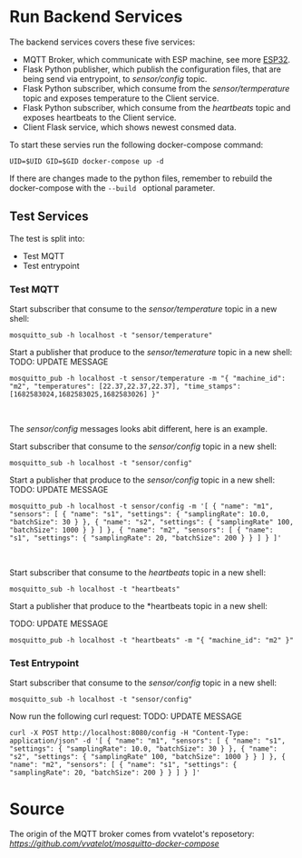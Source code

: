 # Run Backend Services 
The backend services covers these five services: 
- MQTT Broker, which communicate with ESP machine, see more [ESP32](../Arduino/readme.md).
- Flask Python publisher, which publish the configuration files, that are being send via entrypoint, to *sensor/config* topic.
- Flask Python subscriber, which consume from the *sensor/termperature* topic and exposes temperature to the Client service.
- Flask Python subscriber, which consume from the *heartbeats* topic and exposes heartbeats to the Client service. 
- Client Flask service, which shows newest consmed data. 


To start these servies run the following docker-compose command: 

```
UID=$UID GID=$GID docker-compose up -d 
```
If there are changes made to the python files, remember to rebuild the docker-compose with the ```--build ``` optional parameter. 

## Test Services 

The test is split into: 
- Test MQTT
- Test entrypoint 

### Test MQTT

Start subscriber that consume to the *sensor/temperature* topic in a new shell:
```
mosquitto_sub -h localhost -t "sensor/temperature"
```
Start a publisher that produce to the *sensor/temerature* topic in a new shell:
TODO: UPDATE MESSAGE

```
mosquitto_pub -h localhost -t sensor/temperature -m "{ "machine_id": "m2", "temperatures": [22.37,22.37,22.37], "time_stamps": [1682583024,1682583025,1682583026] }"
```
</br>

The *sensor/config* messages looks abit different, here is an example. 

Start subscriber that consume to the *sensor/config* topic in a new shell:
```
mosquitto_sub -h localhost -t "sensor/config"
```
Start a publisher that produce to the *sensor/config* topic in a new shell:
TODO: UPDATE MESSAGE
```
mosquitto_pub -h localhost -t sensor/config -m '[ { "name": "m1", "sensors": [ { "name": "s1", "settings": { "samplingRate": 10.0, "batchSize": 30 } }, { "name": "s2", "settings": { "samplingRate" 100, "batchSize": 1000 } } ] }, { "name": "m2", "sensors": [ { "name": "s1", "settings": { "samplingRate": 20, "batchSize": 200 } } ] } ]'
```
</br>

Start subscriber that consume to the *heartbeats* topic in a new shell:
```
mosquitto_sub -h localhost -t "heartbeats"
```
Start a publisher that produce to the *heartbeats topic in a new shell:

TODO: UPDATE MESSAGE
```
mosquitto_pub -h localhost -t "heartbeats" -m "{ "machine_id": "m2" }"
```

### Test Entrypoint
Start subscriber that consume to the *sensor/config* topic in a new shell:
```
mosquitto_sub -h localhost -t "sensor/config"
```
Now run the following curl request: 
TODO: UPDATE MESSAGE
```
curl -X POST http://localhost:8080/config -H "Content-Type: application/json" -d '[ { "name": "m1", "sensors": [ { "name": "s1", "settings": { "samplingRate": 10.0, "batchSize": 30 } }, { "name": "s2", "settings": { "samplingRate" 100, "batchSize": 1000 } } ] }, { "name": "m2", "sensors": [ { "name": "s1", "settings": { "samplingRate": 20, "batchSize": 200 } } ] } ]'
```


# Source
The origin of the MQTT broker comes from vvatelot's reposetory: *https://github.com/vvatelot/mosquitto-docker-compose*

 <!--- curl -X POST http://localhost:3000/receive-temperature -H "Content-Type: application/json" -d '{ "name": "m2", "temperatures": [23.06,23.06,23.06,23.06,23.06,23.06,23.06,23.06,23.06,23.06,23.06,23.06,23.06,23.06,23.06,23.06,23.06,23.06,23.06,23.06,23.06,23.06,23.06,23.06,23.06,23.06,23.06,23.06,23.06,23.06] }
'
--->
